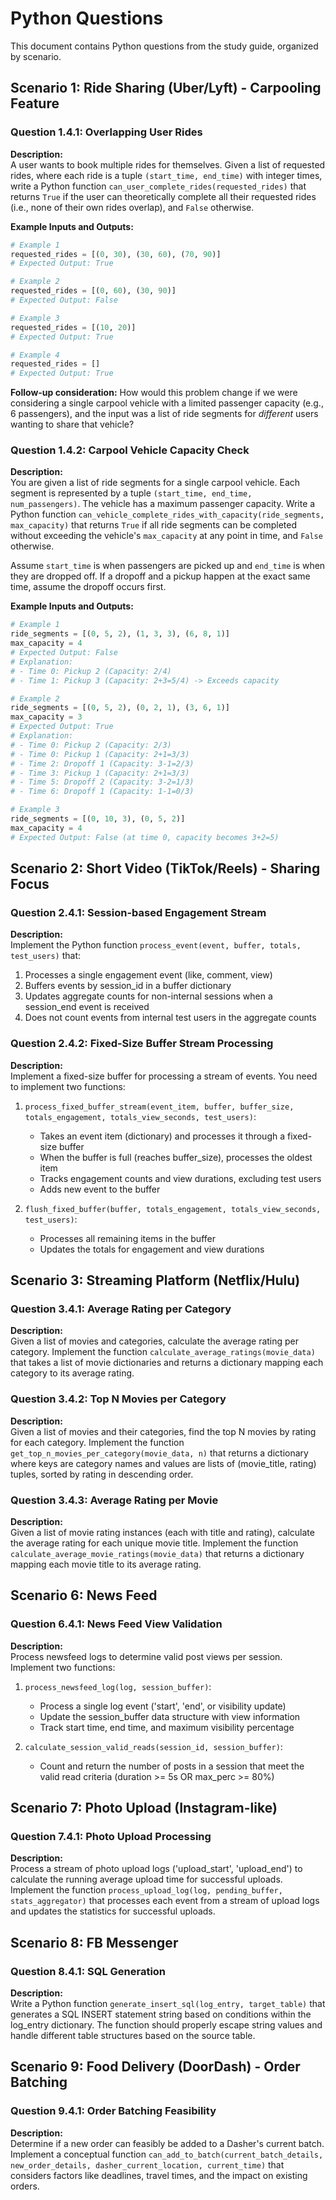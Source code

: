 # Python Questions

This document contains Python questions from the study guide, organized by scenario.

## Scenario 1: Ride Sharing (Uber/Lyft) - Carpooling Feature

### Question 1.4.1: Overlapping User Rides

**Description:**  
A user wants to book multiple rides for themselves. Given a list of requested rides, where each ride is a tuple `(start_time, end_time)` with integer times, write a Python function `can_user_complete_rides(requested_rides)` that returns `True` if the user can theoretically complete all their requested rides (i.e., none of their own rides overlap), and `False` otherwise.

**Example Inputs and Outputs:**
```python
# Example 1
requested_rides = [(0, 30), (30, 60), (70, 90)]
# Expected Output: True

# Example 2
requested_rides = [(0, 60), (30, 90)]
# Expected Output: False

# Example 3
requested_rides = [(10, 20)]
# Expected Output: True

# Example 4
requested_rides = []
# Expected Output: True
```

**Follow-up consideration:** How would this problem change if we were considering a single carpool vehicle with a limited passenger capacity (e.g., 6 passengers), and the input was a list of ride segments for *different* users wanting to share that vehicle?

### Question 1.4.2: Carpool Vehicle Capacity Check

**Description:**  
You are given a list of ride segments for a single carpool vehicle. Each segment is represented by a tuple `(start_time, end_time, num_passengers)`. The vehicle has a maximum passenger capacity. Write a Python function `can_vehicle_complete_rides_with_capacity(ride_segments, max_capacity)` that returns `True` if all ride segments can be completed without exceeding the vehicle's `max_capacity` at any point in time, and `False` otherwise.

Assume `start_time` is when passengers are picked up and `end_time` is when they are dropped off. If a dropoff and a pickup happen at the exact same time, assume the dropoff occurs first.

**Example Inputs and Outputs:**
```python
# Example 1
ride_segments = [(0, 5, 2), (1, 3, 3), (6, 8, 1)]
max_capacity = 4
# Expected Output: False
# Explanation:
# - Time 0: Pickup 2 (Capacity: 2/4)
# - Time 1: Pickup 3 (Capacity: 2+3=5/4) -> Exceeds capacity

# Example 2
ride_segments = [(0, 5, 2), (0, 2, 1), (3, 6, 1)]
max_capacity = 3
# Expected Output: True
# Explanation:
# - Time 0: Pickup 2 (Capacity: 2/3)
# - Time 0: Pickup 1 (Capacity: 2+1=3/3)
# - Time 2: Dropoff 1 (Capacity: 3-1=2/3)
# - Time 3: Pickup 1 (Capacity: 2+1=3/3)
# - Time 5: Dropoff 2 (Capacity: 3-2=1/3)
# - Time 6: Dropoff 1 (Capacity: 1-1=0/3)

# Example 3
ride_segments = [(0, 10, 3), (0, 5, 2)]
max_capacity = 4
# Expected Output: False (at time 0, capacity becomes 3+2=5)
```

## Scenario 2: Short Video (TikTok/Reels) - Sharing Focus

### Question 2.4.1: Session-based Engagement Stream

**Description:**  
Implement the Python function `process_event(event, buffer, totals, test_users)` that:
1. Processes a single engagement event (like, comment, view)
2. Buffers events by session_id in a buffer dictionary
3. Updates aggregate counts for non-internal sessions when a session_end event is received
4. Does not count events from internal test users in the aggregate counts

### Question 2.4.2: Fixed-Size Buffer Stream Processing

**Description:**  
Implement a fixed-size buffer for processing a stream of events. You need to implement two functions:

1. `process_fixed_buffer_stream(event_item, buffer, buffer_size, totals_engagement, totals_view_seconds, test_users)`:
   - Takes an event item (dictionary) and processes it through a fixed-size buffer
   - When the buffer is full (reaches buffer_size), processes the oldest item
   - Tracks engagement counts and view durations, excluding test users
   - Adds new event to the buffer

2. `flush_fixed_buffer(buffer, totals_engagement, totals_view_seconds, test_users)`:
   - Processes all remaining items in the buffer
   - Updates the totals for engagement and view durations

## Scenario 3: Streaming Platform (Netflix/Hulu)

### Question 3.4.1: Average Rating per Category

**Description:**  
Given a list of movies and categories, calculate the average rating per category. Implement the function `calculate_average_ratings(movie_data)` that takes a list of movie dictionaries and returns a dictionary mapping each category to its average rating.

### Question 3.4.2: Top N Movies per Category

**Description:**  
Given a list of movies and their categories, find the top N movies by rating for each category. Implement the function `get_top_n_movies_per_category(movie_data, n)` that returns a dictionary where keys are category names and values are lists of (movie_title, rating) tuples, sorted by rating in descending order.

### Question 3.4.3: Average Rating per Movie

**Description:**  
Given a list of movie rating instances (each with title and rating), calculate the average rating for each unique movie title. Implement the function `calculate_average_movie_ratings(movie_data)` that returns a dictionary mapping each movie title to its average rating.

## Scenario 6: News Feed

### Question 6.4.1: News Feed View Validation

**Description:**  
Process newsfeed logs to determine valid post views per session. Implement two functions:

1. `process_newsfeed_log(log, session_buffer)`:
   - Process a single log event ('start', 'end', or visibility update)
   - Update the session_buffer data structure with view information
   - Track start time, end time, and maximum visibility percentage

2. `calculate_session_valid_reads(session_id, session_buffer)`:
   - Count and return the number of posts in a session that meet the valid read criteria (duration >= 5s OR max_perc >= 80%)

## Scenario 7: Photo Upload (Instagram-like)

### Question 7.4.1: Photo Upload Processing

**Description:**  
Process a stream of photo upload logs ('upload_start', 'upload_end') to calculate the running average upload time for successful uploads. Implement the function `process_upload_log(log, pending_buffer, stats_aggregator)` that processes each event from a stream of upload logs and updates the statistics for successful uploads.

## Scenario 8: FB Messenger

### Question 8.4.1: SQL Generation

**Description:**  
Write a Python function `generate_insert_sql(log_entry, target_table)` that generates a SQL INSERT statement string based on conditions within the log_entry dictionary. The function should properly escape string values and handle different table structures based on the source table.

## Scenario 9: Food Delivery (DoorDash) - Order Batching

### Question 9.4.1: Order Batching Feasibility

**Description:**  
Determine if a new order can feasibly be added to a Dasher's current batch. Implement a conceptual function `can_add_to_batch(current_batch_details, new_order_details, dasher_current_location, current_time)` that considers factors like deadlines, travel times, and the impact on existing orders. 